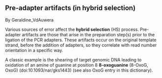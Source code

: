 ## Pre-adapter artifacts (in hybrid selection)

By Geraldine_VdAuwera

<p>Various sources of error affect the <strong>hybrid selection</strong> (HS) process. Pre-adapter artifacts are those that arise in the preparation step(s) prior to the ligation of the PCR adapters. These artifacts occur on the original template strand, before the addition of adapters, so they correlate with read number orientation in a specific way.</p>

<p>A classic example is the shearing of target genomic DNA leading to oxidation of an amine of guanine at position 8 <strong>8-oxoguanine</strong> (8-OxoG, OxoG) (doi:10.1093/nar/gks1443) (see also OxoG entry in this dictionary).</p>
